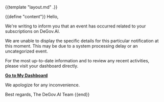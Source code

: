 {{template "layout.md" .}}

{{define "content"}}
Hello,

We're writing to inform you that an event has occurred related to your subscriptions on DeGov.AI.

We are unable to display the specific details for this particular notification at this moment. This may be due to a system processing delay or an uncategorized event.

For the most up-to-date information and to review any recent activities, please visit your dashboard directly.

[**Go to My Dashboard**](https://app.degov.ai)

We apologize for any inconvenience.

Best regards,
The DeGov.AI Team
{{end}}
